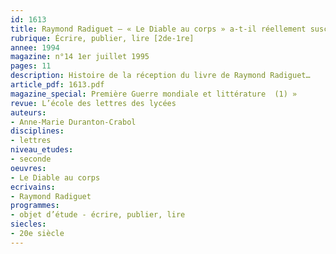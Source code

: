 ```yaml
---
id: 1613
title: Raymond Radiguet – « Le Diable au corps » a-t-il réellement suscité un scandale ? 
rubrique: Écrire, publier, lire [2de-1re]
annee: 1994
magazine: n°14 1er juillet 1995
pages: 11
description: Histoire de la réception du livre de Raymond Radiguet…
article_pdf: 1613.pdf
magazine_special: Première Guerre mondiale et littérature  (1) »
revue: L’école des lettres des lycées
auteurs:
- Anne-Marie Duranton-Crabol
disciplines:
- lettres
niveau_etudes:
- seconde
oeuvres:
- Le Diable au corps
ecrivains:
- Raymond Radiguet
programmes:
- objet d’étude - écrire, publier, lire
siecles:
- 20e siècle
---
```

